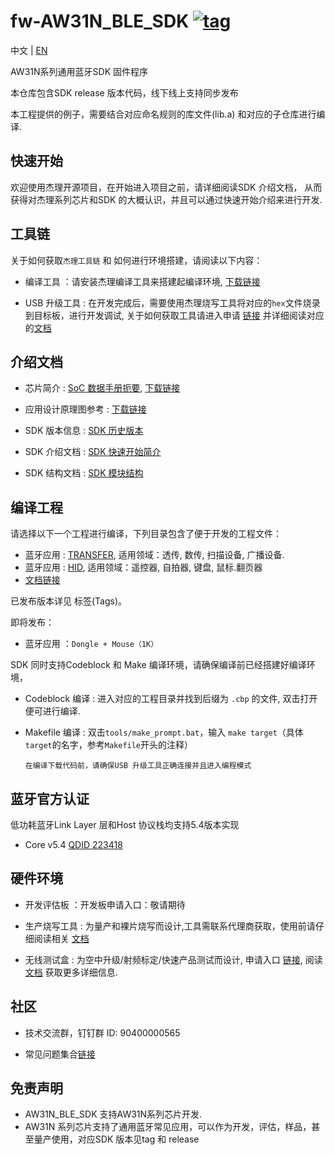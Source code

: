 
[tag download]:https://github.com/Jieli-Tech/fw-AW31N_BLE_SDK/tags
[tag_badgen]:https://img.shields.io/github/v/tag/Jieli-Tech/fw-AW31N_BLE_SDK?style=plastic&logo=bluetooth&labelColor=ffffff&color=informational&label=Tag&logoColor=blue

# fw-AW31N_BLE_SDK   [![tag][tag_badgen]][tag download]

中文 | [EN](./README-en.md)

AW31N系列通用蓝牙SDK 固件程序

本仓库包含SDK release 版本代码，线下线上支持同步发布

本工程提供的例子，需要结合对应命名规则的库文件(lib.a) 和对应的子仓库进行编译.

快速开始
------------

欢迎使用杰理开源项目，在开始进入项目之前，请详细阅读SDK 介绍文档，
从而获得对杰理系列芯片和SDK 的大概认识，并且可以通过快速开始介绍来进行开发.


工具链
------------

关于如何获取`杰理工具链` 和 如何进行环境搭建，请阅读以下内容：

* 编译工具 ：请安装杰理编译工具来搭建起编译环境, [下载链接](https://doc.zh-jieli.com/Tools/zh-cn/dev_tools/dev_env/index.html) 

* USB 升级工具 : 在开发完成后，需要使用杰理烧写工具将对应的`hex`文件烧录到目标板，进行开发调试, 关于如何获取工具请进入申请 [链接](https://item.taobao.com/item.htm?spm=a1z10.1-c-s.w4004-22883854875.5.504d246bXKwyeH&id=620295020803) 并详细阅读对应的[文档](https://doc.zh-jieli.com/Tools/zh-cn/dev_tools/forced_upgrade/index.html)

介绍文档
------------

* 芯片简介 : [SoC 数据手册扼要](https://doc.zh-jieli.com/vue/#/docs/aw31n), [下载链接](./doc/AW31N_规格书)

* 应用设计原理图参考 : [下载链接](./doc/AW31N_原理图)

* SDK 版本信息 : [SDK 历史版本](./doc/AW31N_sdk_发布版本信息.pdf)

* SDK 介绍文档 : [SDK 快速开始简介](https://doc.zh-jieli.com/AW31/zh-cn/master/getting_started/preparation/index.html)

* SDK 结构文档 : [SDK 模块结构](https://doc.zh-jieli.com/AW31/zh-cn/master/getting_started/sdk_app_develop/sdk_catalog.html)

编译工程
-------------
请选择以下一个工程进行编译，下列目录包含了便于开发的工程文件：

* 蓝牙应用 : [TRANSFER](./apps/demo/transfer/), 适用领域：透传, 数传, 扫描设备, 广播设备.
* 蓝牙应用 : [HID](./apps/demo/hid/), 适用领域：遥控器, 自拍器, 键盘, 鼠标.翻页器
* [文档链接](https://doc.zh-jieli.com/AW31/zh-cn/master/module_demo/index.html)

已发布版本详见 标签(Tags)。

即将发布：

* 蓝牙应用 ：`Dongle + Mouse（1K）`


SDK 同时支持Codeblock 和 Make 编译环境，请确保编译前已经搭建好编译环境，

* Codeblock 编译 : 进入对应的工程目录并找到后缀为 `.cbp` 的文件, 双击打开便可进行编译.

* Makefile 编译 : 双击`tools/make_prompt.bat`，输入 `make target`（具体`target`的名字，参考`Makefile`开头的注释）

  `在编译下载代码前，请确保USB 升级工具正确连接并且进入编程模式`

蓝牙官方认证
-------------

低功耗蓝牙Link Layer 层和Host 协议栈均支持5.4版本实现

* Core v5.4 [QDID 223418](https://launchstudio.bluetooth.com/ListingDetails/193923)


硬件环境
-------------

* 开发评估板 ：开发板申请入口：敬请期待

* 生产烧写工具 : 为量产和裸片烧写而设计,工具需联系代理商获取，使用前请仔细阅读相关 [文档](https://doc.zh-jieli.com/Tools/zh-cn/mass_prod_tools/burner_1tuo2/index.html)

* 无线测试盒 : 为空中升级/射频标定/快速产品测试而设计, 申请入口 [链接](https://item.taobao.com/item.htm?spm=a1z10.1-c-s.w4004-22883854875.10.504d246bXKwyeH&id=620942507511), 阅读[文档](https://doc.zh-jieli.com/Tools/zh-cn/mass_prod_tools/testbox_1tuo2/index.html) 获取更多详细信息.


社区
--------------

* 技术交流群，钉钉群 ID: 90400000565

* 常见问题集合[链接](https://doc.zh-jieli.com/AW31/zh-cn/master/other/faq/index.html)

免责声明
------------

- AW31N_BLE_SDK 支持AW31N系列芯片开发.
- AW31N 系列芯片支持了通用蓝牙常见应用，可以作为开发，评估，样品，甚至量产使用，对应SDK 版本见tag 和 release
